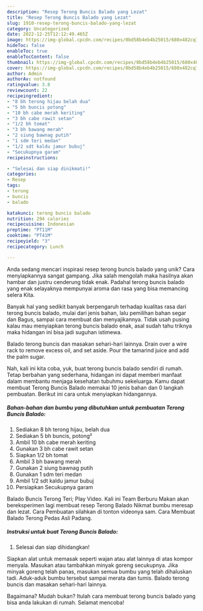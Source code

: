 ```yaml
---
description: "Resep Terong Buncis Balado yang Lezat"
title: "Resep Terong Buncis Balado yang Lezat"
slug: 1910-resep-terong-buncis-balado-yang-lezat
category: Uncategorized
date: 2022-12-25T12:12:49.465Z
image: https://img-global.cpcdn.com/recipes/0bd58b4eb4b25015/680x482cq70/terong-buncis-balado-foto-resep-utama.jpg
hideToc: false
enableToc: true
enableTocContent: false
thumbnail: https://img-global.cpcdn.com/recipes/0bd58b4eb4b25015/680x482cq70/terong-buncis-balado-foto-resep-utama.jpg
cover: https://img-global.cpcdn.com/recipes/0bd58b4eb4b25015/680x482cq70/terong-buncis-balado-foto-resep-utama.jpg
author: Admin
authorAv: notfound
ratingvalue: 3.8
reviewcount: 22
recipeingredient:
- "8 bh terong hijau belah dua"
- "5 bh buncis potong"
- "10 bh cabe merah keriting"
- "3 bh cabe rawit setan"
- "1/2 bh tomat"
- "3 bh bawang merah"
- "2 siung bawnag putih"
- "1 sdm teri medan"
- "1/2 sdt kaldu jamur bubuj"
- "Secukupnya garam"
recipeinstructions:

- "Selesai dan siap dinikmati!"
categories:
- Resep
tags:
- terong
- buncis
- balado

katakunci: terong buncis balado 
nutrition: 294 calories
recipecuisine: Indonesian
preptime: "PT11M"
cooktime: "PT41M"
recipeyield: "3"
recipecategory: Lunch

---
```





Anda sedang mencari inspirasi resep terong buncis balado yang unik? Cara menyiapkannya sangat gampang. Jika salah mengolah maka hasilnya akan hambar dan justru cenderung tidak enak. Padahal terong buncis balado yang enak selayaknya mempunyai aroma dan rasa yang bisa memancing selera Kita.





Banyak hal yang sedikit banyak berpengaruh terhadap kualitas rasa dari terong buncis balado, mulai dari jenis bahan, lalu pemilihan bahan segar dan Bagus, sampai cara membuat dan menyajikannya. Tidak usah pusing kalau mau menyiapkan terong buncis balado enak,      asal sudah tahu triknya maka hidangan ini bisa jadi suguhan istimewa.














Balado terong buncis dan masakan sehari-hari lainnya. Drain over a wire rack to remove excess oil, and set aside. Pour the tamarind juice and add the palm sugar.






Nah, kali ini kita coba, yuk, buat terong buncis balado sendiri di rumah. Tetap berbahan yang sederhana, hidangan ini dapat memberi manfaat dalam membantu menjaga kesehatan tubuhmu sekeluarga. Kamu dapat membuat Terong Buncis Balado memakai 10 jenis bahan dan 0 langkah pembuatan. Berikut ini cara untuk menyiapkan hidangannya.

<!--inarticleads1-->

##### Bahan-bahan dan bumbu yang dibutuhkan untuk pembuatan Terong Buncis Balado:

1. Sediakan 8 bh terong hijau, belah dua
1. Sediakan 5 bh buncis, potong²
1. Ambil 10 bh cabe merah keriting
1. Gunakan 3 bh cabe rawit setan
1. Siapkan 1/2 bh tomat
1. Ambil 3 bh bawang merah
1. Gunakan 2 siung bawnag putih
1. Gunakan 1 sdm teri medan
1. Ambil 1/2 sdt kaldu jamur bubuj
1. Persiapkan Secukupnya garam


Balado Buncis Terong Teri; Play Video. Kali ini Team Berburu Makan akan bereksperimen lagi membuat resep Terong Balado Nikmat bumbu meresap dan lezat. Cara Pembuatan silahkan di tonton videonya sam. Cara Membuat Balado Terong Pedas Asli Padang. 

<!--inarticleads2-->

##### Instruksi untuk buat Terong Buncis Balado:


1. Selesai dan siap dihidangkan!

Siapkan alat untuk memasak seperti wajan atau alat lainnya di atas kompor menyala. Masukan atau tambahkan minyak goreng secukupnya. Jika minyak goreng telah panas, masukan semua bumbu yang telah dihaluskan tadi. Aduk-aduk bumbu tersebut sampai merata dan tumis. Balado terong buncis dan masakan sehari-hari lainnya. 

Bagaimana? Mudah bukan? Itulah cara membuat terong buncis balado yang bisa anda lakukan di rumah. Selamat mencoba!
